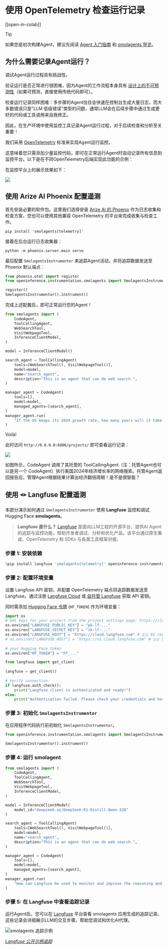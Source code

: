 # 使用 OpenTelemetry 检查运行记录

[[open-in-colab]]

> [!TIP]
> 如果您是初次构建Agent，建议先阅读 [Agent 入门指南](../conceptual_guides/intro_agents) 和 [smolagents 导览](../guided_tour)。

## 为什么需要记录Agent运行？

调试Agent运行过程具有挑战性。

验证运行是否正常进行很困难，因为Agent的工作流程本身具有 [设计上的不可预测性](../conceptual_guides/intro_agents)（如果可预测，直接使用传统代码即可）。

检查运行记录同样困难：多步骤的Agent往往会快速在控制台生成大量日志，而大多数错误只是"LLM 低级错误"类型的问题，通常LLM会在后续步骤中通过生成更好的代码或工具调用来自我修正。

因此，在生产环境中使用监控工具记录Agent运行过程，对于后续检查和分析至关重要！

我们采用 [OpenTelemetry](https://opentelemetry.io/) 标准来实现Agent运行监控。

这意味着您只需添加少量监控代码，即可在正常运行Agent时自动记录所有信息到监控平台。以下是在不同OpenTelemetry后端实现此功能的示例：

在监控平台上的展示效果如下：

<div class="flex justify-center">
    <img src="https://huggingface.co/datasets/huggingface/documentation-images/resolve/main/smolagents/inspect_run_phoenix.gif"/>
</div>


## 使用 Arize AI Phoenix 配置遥测

首先安装必要的软件包。这里我们选择安装 [Arize AI 的 Phoenix](https://github.com/Arize-ai/phoenix) 作为日志收集和检查方案，您也可以使用其他兼容 OpenTelemetry 的平台来完成收集与检查工作。

```shell
pip install 'smolagents[telemetry]'
```

接着在后台运行日志收集器：

```shell
python -m phoenix.server.main serve
```

最后配置 `SmolagentsInstrumentor` 来追踪Agent活动，并将追踪数据发送至 Phoenix 默认端点：

```python
from phoenix.otel import register
from openinference.instrumentation.smolagents import SmolagentsInstrumentor

register()
SmolagentsInstrumentor().instrument()
```

完成上述配置后，即可正常运行您的Agent！

```py
from smolagents import (
    CodeAgent,
    ToolCallingAgent,
    WebSearchTool,
    VisitWebpageTool,
    InferenceClientModel,
)

model = InferenceClientModel()

search_agent = ToolCallingAgent(
    tools=[WebSearchTool(), VisitWebpageTool()],
    model=model,
    name="search_agent",
    description="This is an agent that can do web search.",
)

manager_agent = CodeAgent(
    tools=[],
    model=model,
    managed_agents=[search_agent],
)
manager_agent.run(
    "If the US keeps its 2024 growth rate, how many years will it take for the GDP to double?"
)
```
Voilà!

此时访问 `http://0.0.0.0:6006/projects/` 即可查看运行记录：

<img src="https://huggingface.co/datasets/huggingface/documentation-images/resolve/main/smolagents/inspect_run_phoenix.png">

如图所示，CodeAgent 调用了其托管的 ToolCallingAgent（注：托管Agent也可以是另一个 CodeAgent）执行美国2024年经济增长率的网络搜索。托管Agent返回报告后，管理Agent根据结果计算出经济翻倍周期！是不是很智能？

## 使用 🪢 Langfuse 配置遥测

本部分演示如何通过 `SmolagentsInstrumentor` 使用 **Langfuse** 监控和调试 Hugging Face **smolagents**。

> **Langfuse 是什么？** [Langfuse](https://langfuse.com) 是面向LLM工程的开源平台，提供AI Agent的追踪与监控功能，帮助开发者调试、分析和优化产品。该平台通过原生集成、OpenTelemetry 和 SDKs 与各类工具框架对接。

### 步骤 1: 安装依赖

```python
%pip install langfuse 'smolagents[telemetry]' openinference-instrumentation-smolagents
```

### 步骤 2: 配置环境变量

设置 Langfuse API 密钥，并配置 OpenTelemetry 端点将追踪数据发送至 Langfuse。通过注册 [Langfuse Cloud](https://cloud.langfuse.com) 或 [自托管 Langfuse](https://langfuse.com/self-hosting) 获取 API 密钥。

同时需添加 [Hugging Face 令牌](https://huggingface.co/settings/tokens) (`HF_TOKEN`) 作为环境变量：
```python
import os
# Get keys for your project from the project settings page: https://cloud.langfuse.com
os.environ["LANGFUSE_PUBLIC_KEY"] = "pk-lf-..." 
os.environ["LANGFUSE_SECRET_KEY"] = "sk-lf-..." 
os.environ["LANGFUSE_HOST"] = "https://cloud.langfuse.com" # 🇪🇺 EU region
# os.environ["LANGFUSE_HOST"] = "https://us.cloud.langfuse.com" # 🇺🇸 US region
 
# your Hugging Face token
os.environ["HF_TOKEN"] = "hf_..."
```

```python
from langfuse import get_client
 
langfuse = get_client()
 
# Verify connection
if langfuse.auth_check():
    print("Langfuse client is authenticated and ready!")
else:
    print("Authentication failed. Please check your credentials and host.")
```

### 步骤 3: 初始化 `SmolagentsInstrumentor`

在应用程序代码执行前初始化 `SmolagentsInstrumentor`。


```python
from openinference.instrumentation.smolagents import SmolagentsInstrumentor
 
SmolagentsInstrumentor().instrument()
```

### 步骤 4: 运行 smolagent

```python
from smolagents import (
    CodeAgent,
    ToolCallingAgent,
    WebSearchTool,
    VisitWebpageTool,
    InferenceClientModel,
)

model = InferenceClientModel(
    model_id="deepseek-ai/DeepSeek-R1-Distill-Qwen-32B"
)

search_agent = ToolCallingAgent(
    tools=[WebSearchTool(), VisitWebpageTool()],
    model=model,
    name="search_agent",
    description="This is an agent that can do web search.",
)

manager_agent = CodeAgent(
    tools=[],
    model=model,
    managed_agents=[search_agent],
)
manager_agent.run(
    "How can Langfuse be used to monitor and improve the reasoning and decision-making of smolagents when they execute multi-step tasks, like dynamically adjusting a recipe based on user feedback or available ingredients?"
)
```

### 步骤 5: 在 Langfuse 中查看追踪记录

运行Agent后，您可以在 [Langfuse](https://cloud.langfuse.com) 平台查看 smolagents 应用生成的追踪记录。这些记录会详细展示LLM的交互步骤，帮助您调试和优化AI代理。

![smolagents 追踪示例](https://langfuse.com/images/cookbook/integration-smolagents/smolagent_example_trace.png)

_[Langfuse 公开示例追踪](https://cloud.langfuse.com/project/cloramnkj0002jz088vzn1ja4/traces/ce5160f9bfd5a6cd63b07d2bfcec6f54?timestamp=2025-02-11T09%3A25%3A45.163Z&display=details)_